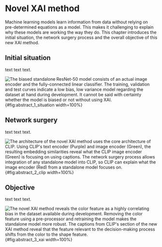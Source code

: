 # Novel XAI method
Machine learning models learn information from data without relying on pre-determined equations as a model. This makes it challenging to explain why these models are working the way they do. This chapter introduces the initial situation, the network surgery process and the overall objective of this new XAI method.

## Initial situation
text text text.

![The biased standalone ResNet-50 model consists of an actual image encoder and the fully-connected linear classifier. The training, validation and test curves indicate a low bias, low variance model regarding the dataset at hand during development. It cannot be said with certainty whether the model is biased or not without using XAI.](source/figures/abstract/abstract_1_situation.png "Architecture and training, validation and test curves of the biased standalone model."){#fig:abstract_1_situation width=100%}
 
## Network surgery
text text text.

![The architecture of the novel XAI method uses the core architecture of CLIP. Using CLIP's text encoder (Purple) and image encoder (Green), the resulting embedding similarities reveal what the CLIP image encoder (Green) is focusing on using captions. The network surgery process allows integration of any standalone model into CLIP, so CLIP can explain what the image encoder (Red) from a standalone model focuses on.](source/figures/abstract/abstract_2_clip.png "Overview of the novel XAI method."){#fig:abstract_2_clip width=100%}

## Objective
text text text.

![The novel XAI method reveals the color feature as a highly correlating bias in the dataset available during development. Removing the color feature using a pre-processor and retraining the model makes the standalone model more robust. The captions from CLIP's section of the new XAI method reveal that the feature relevant to the decision-making process shifts from the color to the shape feature.](source/figures/abstract/abstract_3_xai.png "Comparison between the standalone model with and without the use of XAI."){#fig:abstract_3_xai width=100%}



<!-- 
How transferable are features in deep neural networks?
https://papers.nips.cc/paper/2014/hash/375c71349b295fbe2dcdca9206f20a06-Abstract.html
-->

<!--
layer switching:
- preserve CLIP embedding space
- transfer decision critical layers from given model to CLIP
-->
